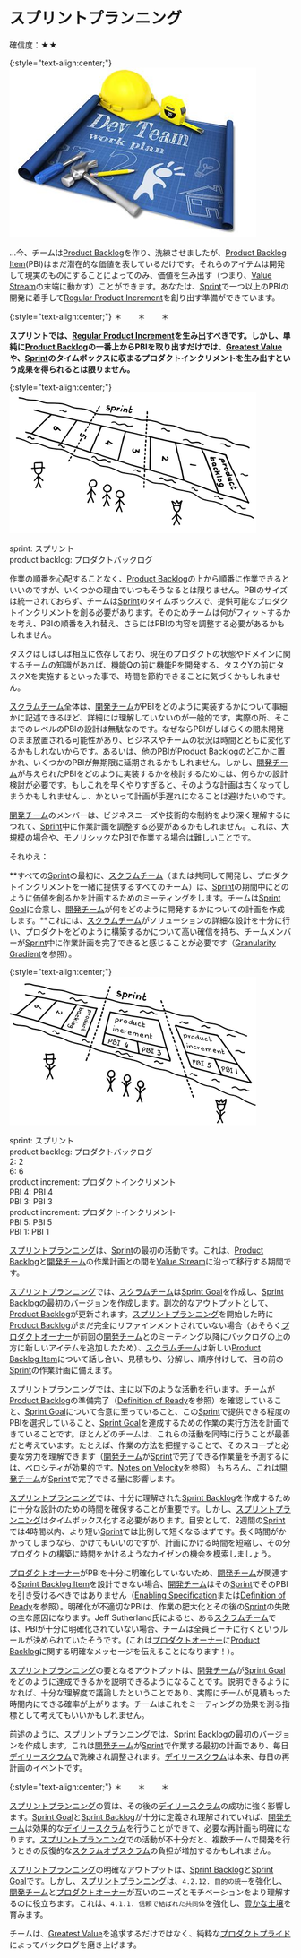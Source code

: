 # スプリントプランニング

確信度：★★

{:style="text-align:center;"}
![ch02_25_24_Sprint_Planning1](Images/ch02_25_24_Sprint_Planning1.png)

…今、チームは[Product Backlog](https://sites.google.com/a/scrumplop.org/published-patterns/value-stream/product-backlog)​を作り、洗練させましたが、[Product Backlog Item](https://sites.google.com/a/scrumplop.org/published-patterns/value-stream/product-backlog/product-backlog-item)​ (PBI)はまだ潜在的な価値を表しているだけです。それらのアイテムは開発して現実のものにすることによってのみ、価値を生み出す（つまり、[Value Stream](https://sites.google.com/a/scrumplop.org/published-patterns/value-stream)の末端に動かす）ことができます。あなたは、​[Sprint](https://sites.google.com/a/scrumplop.org/published-patterns/value-stream/sprint)で一つ以上のPBIの開発に着手して[Regular Product Increment](https://sites.google.com/a/scrumplop.org/published-patterns/value-stream/regular-product-increment)​を創り出す準備ができています。

{:style="text-align:center;"}
＊　　＊　　＊

**スプリントでは、[Regular Product Increment](https://sites.google.com/a/scrumplop.org/published-patterns/value-stream/regular-product-increment)を生み出すべきです。しかし、単純に[Product Backlog](https://sites.google.com/a/scrumplop.org/published-patterns/value-stream/product-backlog)の一番上からPBIを取り出すだけでは、​[Greatest Value](https://sites.google.com/a/scrumplop.org/published-patterns/value-stream/greatest-value)や、[Sprint](https://sites.google.com/a/scrumplop.org/published-patterns/value-stream/sprint)のタイムボックスに収まるプロダクトインクリメントを生み出すという成果を得られるとは限りません。**

{:style="text-align:center;"}
![ch02_25_24_Sprint_Planning2](Images/ch02_25_24_Sprint_Planning2.png)

sprint: スプリント<br>product backlog: プロダクトバックログ

作業の順番を心配することなく、[Product Backlog](https://sites.google.com/a/scrumplop.org/published-patterns/value-stream/product-backlog)の上から順番に作業できるといいのですが、いくつかの理由でいつもそうなるとは限りません。PBIのサイズは統一されておらず、チームは[Sprint](https://sites.google.com/a/scrumplop.org/published-patterns/value-stream/sprint)のタイムボックスで、提供可能なプロダクトインクリメントを創る必要があります。そのためチームは何がフィットするかを考え、PBIの順番を入れ替え、さらにはPBIの内容を調整する必要があるかもしれません。

タスクはしばしば相互に依存しており、現在のプロダクトの状態やドメインに関するチームの知識があれば、機能Qの前に機能Pを開発する、タスクYの前にタスクXを実施するといった事で、時間を節約できることに気づくかもしれません。

​[スクラムチーム](ch02_07_7_Scrum_Team.md)全体は、[開発チーム](ch02_14_14_Development_Team.md)がPBIをどのように実装するかについて事細かに記述できるほど、詳細には理解していないのが一般的です。実際の所、そこまでのレベルのPBIの設計は無駄なのです。なぜならPBIがしばらくの間未開発のまま放置される可能性があり、ビジネスやチームの状況は時間とともに変化するかもしれないからです。あるいは、他のPBIが[Product Backlog](https://sites.google.com/a/scrumplop.org/published-patterns/value-stream/product-backlog)のどこかに置かれ、いくつかのPBIが無期限に延期されるかもしれません。しかし、[開発チーム](ch02_14_14_Development_Team.md)が与えられたPBIをどのように実装するかを検討するためには、何らかの設計検討が必要です。もしこれを早くやりすぎると、そのような計画は古くなってしまうかもしれませんし、かといって計画が手遅れになることは避けたいのです。

[開発チーム](ch02_14_14_Development_Team.md)のメンバーは、ビジネスニーズや技術的な制約をより深く理解するにつれて、[Sprint](https://sites.google.com/a/scrumplop.org/published-patterns/value-stream/sprint)中に作業計画を調整する必要があるかもしれません。これは、大規模の場合や、モノリシックなPBIで作業する場合は難しいことです。

それゆえ：

**すべての[Sprint](https://sites.google.com/a/scrumplop.org/published-patterns/value-stream/sprint)の最初に、[スクラムチーム](ch02_07_7_Scrum_Team.md)（または共同して開発し、プロダクトインクリメントを一緒に提供するすべてのチーム）は、[Sprint](https://sites.google.com/a/scrumplop.org/published-patterns/value-stream/sprint)の期間中にどのように価値を創るかを計画するためのミーティングをします。チームは[Sprint Goal](https://sites.google.com/a/scrumplop.org/published-patterns/value-stream/sprint-goal)​に合意し、[開発チーム](ch02_14_14_Development_Team.md)が何をどのように開発するかについての計画を作成します。**これには、[スクラムチーム](ch02_07_7_Scrum_Team.md)がソリューションの詳細な設計を十分に行い、プロダクトをどのように構築するかについて高い確信を持ち、チームメンバーが[Sprint](https://sites.google.com/a/scrumplop.org/published-patterns/value-stream/sprint)中に作業計画を完了できると感じることが必要です（[Granularity Gradient](https://sites.google.com/a/scrumplop.org/published-patterns/value-stream/product-backlog/granularity-gradient)を参照）。

{:style="text-align:center;"}
![ch02_25_24_Sprint_Planning3](Images/ch02_25_24_Sprint_Planning3.png)

sprint: スプリント<br>product backlog: プロダクトバックログ<br>2: 2<br>6: 6<br>product increment: プロダクトインクリメント<br>PBI 4: PBI 4<br>PBI 3: PBI 3<br>product increment: プロダクトインクリメント<br>PBI 5: PBI 5<br>PBI 1: PBI 1

[スプリントプランニング](ch02_25_24_Sprint_Planning.md)は、[Sprint](https://sites.google.com/a/scrumplop.org/published-patterns/value-stream/sprint)の最初の活動です。これは、[Product Backlog](https://sites.google.com/a/scrumplop.org/published-patterns/value-stream/product-backlog)と[開発チーム](ch02_14_14_Development_Team.md)の作業計画との間を[Value Stream](https://sites.google.com/a/scrumplop.org/published-patterns/value-stream)に沿って移行する期間です。

[スプリントプランニング](ch02_25_24_Sprint_Planning.md)では、[スクラムチーム](ch02_07_7_Scrum_Team.md)は[Sprint Goal](https://sites.google.com/a/scrumplop.org/published-patterns/value-stream/sprint-goal)を作成し、[Sprint Backlog](https://sites.google.com/a/scrumplop.org/published-patterns/value-stream/sprint-backlog)の最初のバージョンを作成します。副次的なアウトプットとして、[Product Backlog](https://sites.google.com/a/scrumplop.org/published-patterns/value-stream/product-backlog)が更新されます。[スプリントプランニング](ch02_25_24_Sprint_Planning.md)を開始した時に[Product Backlog](https://sites.google.com/a/scrumplop.org/published-patterns/value-stream/product-backlog)がまだ完全にリファインメントされていない場合（おそらく[プロダクトオーナー](ch02_11_11_Product_Owner.md)​が前回の[開発チーム](ch02_14_14_Development_Team.md)とのミーティング以降にバックログの上の方に新しいアイテムを追加したため）、[スクラムチーム](ch02_07_7_Scrum_Team.md)は新しい[Product Backlog Item](https://sites.google.com/a/scrumplop.org/published-patterns/value-stream/product-backlog/product-backlog-item)について話し合い、見積もり、分解し、順序付けして、目の前の[Sprint](https://sites.google.com/a/scrumplop.org/published-patterns/value-stream/sprint)の作業計画に備えます。

[スプリントプランニング](ch02_25_24_Sprint_Planning.md)では、主に以下のような活動を行います。チームが[Product Backlog](https://sites.google.com/a/scrumplop.org/published-patterns/value-stream/product-backlog)の準備完了（[Definition of Ready](https://sites.google.com/a/scrumplop.org/published-patterns/value-stream/product-backlog/definition-of-ready)を参照）を確認していること、[Sprint Goal](https://sites.google.com/a/scrumplop.org/published-patterns/value-stream/sprint-goal)について合意に至っていること、この[Sprint](https://sites.google.com/a/scrumplop.org/published-patterns/value-stream/sprint)で提供できる程度のPBIを選択していること、[Sprint Goal](https://sites.google.com/a/scrumplop.org/published-patterns/value-stream/sprint-goal)を達成するための作業の実行方法を計画できていることです。ほとんどのチームは、これらの活動を同時に行うことが最善だと考えています。たとえば、作業の方法を把握することで、そのスコープと必要な労力を理解できます（[開発チーム](ch02_14_14_Development_Team.md)が[Sprint](https://sites.google.com/a/scrumplop.org/published-patterns/value-stream/sprint)で完了できる作業量を予測するには、ベロシティが効果的です。[Notes on Velocity](https://sites.google.com/a/scrumplop.org/published-patterns/value-stream/notes-on-velocity)を参照） もちろん、これは[開発チーム](ch02_14_14_Development_Team.md)が[Sprint](https://sites.google.com/a/scrumplop.org/published-patterns/value-stream/sprint)で完了できる量に影響します。

[スプリントプランニング](ch02_25_24_Sprint_Planning.md)では、十分に理解された[Sprint Backlog](https://sites.google.com/a/scrumplop.org/published-patterns/value-stream/sprint-backlog)を作成するために十分な設計のための時間を確保することが重要です。しかし、[スプリントプランニング](ch02_25_24_Sprint_Planning.md)はタイムボックス化する必要があります。目安として、2週間の[Sprint](https://sites.google.com/a/scrumplop.org/published-patterns/value-stream/sprint)では4時間以内、より短い[Sprint](https://sites.google.com/a/scrumplop.org/published-patterns/value-stream/sprint)では比例して短くなるはずです。長く時間がかかってしまうなら、かけてもいいのですが、計画にかける時間を短縮し、その分プロダクトの構築に時間をかけるようなカイゼンの機会を模索しましょう。

[プロダクトオーナー](ch02_11_11_Product_Owner.md)がPBIを十分に明確化していないため、[開発チーム](ch02_14_14_Development_Team.md)が関連する[Sprint Backlog Item](https://sites.google.com/a/scrumplop.org/published-patterns/value-stream/sprint-backlog/sprint-backlog-item)を設計できない場合、[開発チーム](ch02_14_14_Development_Team.md)はその[Sprint](https://sites.google.com/a/scrumplop.org/published-patterns/value-stream/sprint)でそのPBIを引き受けるべきではありません（[Enabling Specification](https://sites.google.com/a/scrumplop.org/published-patterns/value-stream/product-backlog/enabling-specification)または[Definition of Ready](https://sites.google.com/a/scrumplop.org/published-patterns/value-stream/product-backlog/definition-of-ready)を参照）。明確化が不適切なPBIは、作業の肥大化とその後の[Sprint](https://sites.google.com/a/scrumplop.org/published-patterns/value-stream/sprint)の失敗の主な原因になります。Jeff Sutherland氏によると、ある[スクラムチーム](ch02_07_7_Scrum_Team.md)では、PBIが十分に明確化されていない場合、チームは全員ビーチに行くというルールが決められていたそうです。(これは[プロダクトオーナー](ch02_11_11_Product_Owner.md)に[Product Backlog](https://sites.google.com/a/scrumplop.org/published-patterns/value-stream/product-backlog)に関する明確なメッセージを伝えることになります！）。

[スプリントプランニング](ch02_25_24_Sprint_Planning.md)の要となるアウトプットは、[開発チーム](ch02_14_14_Development_Team.md)が[Sprint Goal](https://sites.google.com/a/scrumplop.org/published-patterns/value-stream/sprint-goal)をどのように達成できるかを説明できるようになることです。説明できるようになれば、十分な理解度で議論したということであり、実際にチームが見積もった時間内にできる確率が上がります。チームはこれをミーティングの効果を測る指標として考えてもいいかもしれません。

前述のように、[スプリントプランニング](ch02_25_24_Sprint_Planning.md)では、[Sprint Backlog](https://sites.google.com/a/scrumplop.org/published-patterns/value-stream/sprint-backlog)の最初のバージョンを作成します。これは[開発チーム](ch02_14_14_Development_Team.md)が[Sprint](https://sites.google.com/a/scrumplop.org/published-patterns/value-stream/sprint)で作業する最初の計画であり、毎日[デイリースクラム](ch02_30_29_Daily_Scrum.md)で洗練され調整されます。[デイリースクラム](ch02_30_29_Daily_Scrum.md)は本来、毎日の再計画のイベントです。

{:style="text-align:center;"}
＊　　＊　　＊

[スプリントプランニング](ch02_25_24_Sprint_Planning.md)の質は、その後の[デイリースクラム](ch02_30_29_Daily_Scrum.md)の成功に強く影響します。[Sprint Goal](https://sites.google.com/a/scrumplop.org/published-patterns/value-stream/sprint-goal)と[Sprint Backlog](https://sites.google.com/a/scrumplop.org/published-patterns/value-stream/sprint-backlog)が十分に定義され理解されていれば、[開発チーム](ch02_14_14_Development_Team.md)は効果的な[デイリースクラム](ch02_30_29_Daily_Scrum.md)を行うことができて、必要な再計画も明確になります。[スプリントプランニング](ch02_25_24_Sprint_Planning.md)での活動が不十分だと、複数チームで開発を行うときの反復的な[スクラムオブスクラム](ch02_35_34_Scrum_of_Scrums.md)の負担が増加するかもしれません。

[スプリントプランニング](ch02_25_24_Sprint_Planning.md)の明確なアウトプットは、[Sprint Backlog](https://sites.google.com/a/scrumplop.org/published-patterns/value-stream/sprint-backlog)と[Sprint Goal](https://sites.google.com/a/scrumplop.org/published-patterns/value-stream/sprint-goal)です。しかし、[スプリントプランニング](ch02_25_24_Sprint_Planning.md)は、`4.2.12. 目的の統一`を強化し、[開発チーム](ch02_14_14_Development_Team.md)と[プロダクトオーナー](ch02_11_11_Product_Owner.md)が互いのニーズとモチベーションをより理解するのに役立ちます。これは、`4.1.1. 信頼で結ばれた共同体`を強化し、[豊かな土壌](ch02_03_3_Fertile_Soil.md)​を育みます。

チームは、[Greatest Value](https://sites.google.com/a/scrumplop.org/published-patterns/value-stream/greatest-value)を追求するだけではなく、純粋な[プロダクトプライド](ch02_39_38_Product_Pride.md)によってバックログを磨き上げます。

